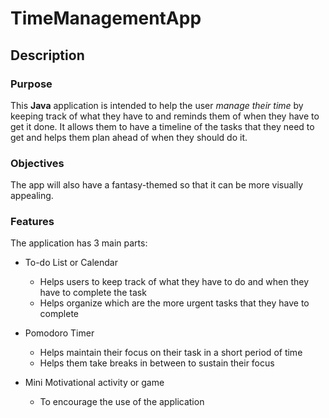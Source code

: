 # TimeManagementApp

## Description

### Purpose
This **Java** application is intended to help the user *manage their time* by keeping track of what they have to and reminds them of when they have to get it done. It allows them to have a timeline of the tasks that they need to get and helps them plan ahead of when they should do it.

### Objectives
The app will also have a fantasy-themed so that it can be more visually appealing.

### Features
The application has 3 main parts:
* To-do List or Calendar
  * Helps users to keep track of what they have to do and when they have to complete the task
  * Helps organize which are the more urgent tasks that they have to complete
  
* Pomodoro Timer
  * Helps maintain their focus on their task in a short period of time
  * Helps them take breaks in between to sustain their focus
  
* Mini Motivational activity or game
  * To encourage the use of the application
